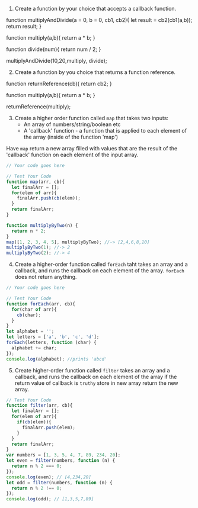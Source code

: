 1. Create a function by your choice that accepts a callback function.

function multiplyAndDivide(a = 0, b = 0, cb1, cb2){
  let result = cb2(cb1(a,b));
  return result;
}

function multiply(a,b){
  return a * b;
}

function divide(num){
  return num / 2;
}

multiplyAndDivide(10,20,multiply, divide);

2. Create a function by you choice that returns a function reference.

function returnReference(cb){
  return cb2;
}

function multiply(a,b){
  return a * b;
}

returnReference(multiply);

3. Create a higher order function called `map` that takes two inputs:
   - An array of numbers/string/boolean etc
   - A 'callback' function - a function that is applied to each element of the array (inside of the function 'map')

Have `map` return a new array filled with values that are the result of the 'callback' function on each element of the input array.

```js
// Your code goes here

// Test Your Code
function map(arr, cb){
  let finalArr = [];
  for(elem of arr){
    finalArr.push(cb(elem));
  }
  return finalArr;
}

function multiplyByTwo(n) {
  return n * 2;
}
map([1, 2, 3, 4, 5], multiplyByTwo); //-> [2,4,6,8,10]
multiplyByTwo(1); //-> 2
multiplyByTwo(2); //-> 4
```

4. Create a higher-order function called `forEach` taht takes an array and a callback, and runs the callback on each element of the array. `forEach` does not return anything.

```js
// Your code goes here

// Test Your Code
function forEach(arr, cb){
  for(char of arr){
    cb(char);
  }
}
let alphabet = '';
let letters = ['a', 'b', 'c', 'd'];
forEach(letters, function (char) {
  alphabet += char;
});
console.log(alphabet); //prints 'abcd'
```

5. Create higher-order function called `filter` takes an array and a callback, and runs the callback on each element of the array if the return value of callback is `truthy` store in new array return the new array.

```js
// Test Your Code
function filter(arr, cb){
  let finalArr = [];
  for(elem of arr){
    if(cb(elem)){
      finalArr.push(elem);
    }
  }
  return finalArr;
}
var numbers = [1, 3, 5, 4, 7, 89, 234, 20];
let even = filter(numbers, function (n) {
  return n % 2 === 0;
});
console.log(even); // [4,234,20]
let odd = filter(numbers, function (n) {
  return n % 2 !== 0;
});
console.log(odd); // [1,3,5,7,89]
```
